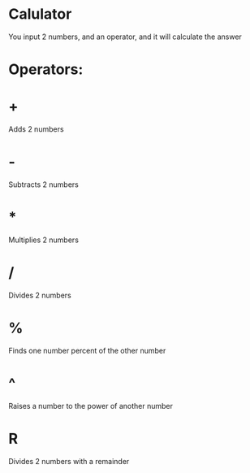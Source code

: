# Calulator
You input 2 numbers, and an operator, and it will calculate the answer

# Operators:
# +
Adds 2 numbers
# -
Subtracts 2 numbers
# *
Multiplies 2 numbers
# /
Divides 2 numbers
# %
Finds one number percent of the other number
# ^
Raises a number to the power of another number
# R
Divides 2 numbers with a remainder
